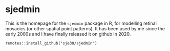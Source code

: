 # sjedmin

This is the homepage for the `sjedmin` package in R, for modelling
retinal mosacics (or other spatial point patterns).  It has been used
by me since the early 2000s and I have finally released it on github
in 2020.

```
remotes::install_github("sje30/sjedmin")
```

